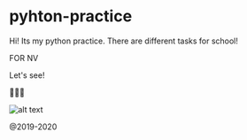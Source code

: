 # pyhton-practice
 
Hi!
Its my python practice.
There are different tasks for school!


FOR NV


Let's see!

🐍🐍🐍


![alt text](https://shwanoff.ru/wp-content/uploads/2019/02/Python-programming.jpg)


@2019-2020

